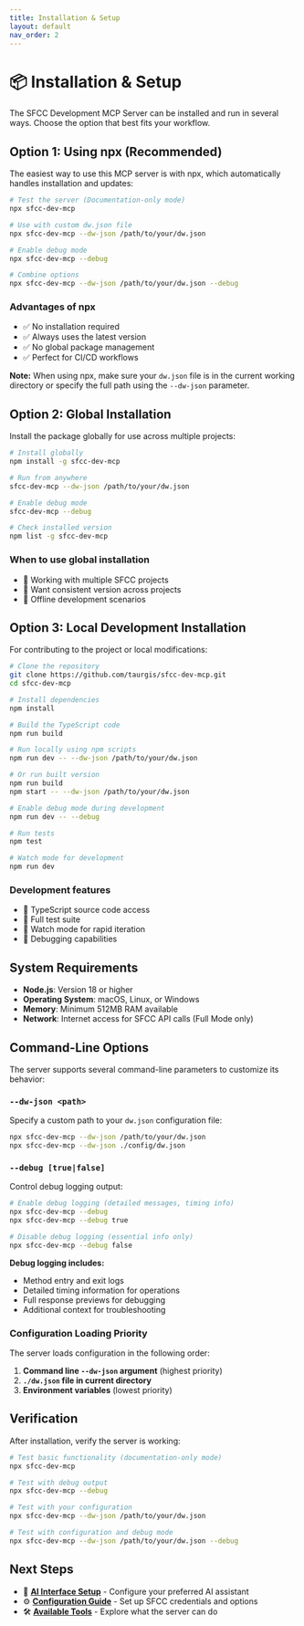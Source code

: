 ```yaml
---
title: Installation & Setup
layout: default
nav_order: 2
---
```


# 📦 Installation & Setup

The SFCC Development MCP Server can be installed and run in several ways. Choose the option that best fits your workflow.

## Option 1: Using npx (Recommended)

The easiest way to use this MCP server is with npx, which automatically handles installation and updates:

```bash
# Test the server (Documentation-only mode)
npx sfcc-dev-mcp

# Use with custom dw.json file
npx sfcc-dev-mcp --dw-json /path/to/your/dw.json

# Enable debug mode
npx sfcc-dev-mcp --debug

# Combine options
npx sfcc-dev-mcp --dw-json /path/to/your/dw.json --debug
```

### Advantages of npx
- ✅ No installation required
- ✅ Always uses the latest version
- ✅ No global package management
- ✅ Perfect for CI/CD workflows

**Note:** When using npx, make sure your `dw.json` file is in the current working directory or specify the full path using the `--dw-json` parameter.

## Option 2: Global Installation

Install the package globally for use across multiple projects:

```bash
# Install globally
npm install -g sfcc-dev-mcp

# Run from anywhere
sfcc-dev-mcp --dw-json /path/to/your/dw.json

# Enable debug mode
sfcc-dev-mcp --debug

# Check installed version
npm list -g sfcc-dev-mcp
```

### When to use global installation
- 🎯 Working with multiple SFCC projects
- 🎯 Want consistent version across projects
- 🎯 Offline development scenarios

## Option 3: Local Development Installation

For contributing to the project or local modifications:

```bash
# Clone the repository
git clone https://github.com/taurgis/sfcc-dev-mcp.git
cd sfcc-dev-mcp

# Install dependencies
npm install

# Build the TypeScript code
npm run build

# Run locally using npm scripts
npm run dev -- --dw-json /path/to/your/dw.json

# Or run built version
npm run build
npm start -- --dw-json /path/to/your/dw.json

# Enable debug mode during development
npm run dev -- --debug

# Run tests
npm test

# Watch mode for development
npm run dev
```

### Development features
- 🔧 TypeScript source code access
- 🔧 Full test suite
- 🔧 Watch mode for rapid iteration
- 🔧 Debugging capabilities

## System Requirements

- **Node.js**: Version 18 or higher
- **Operating System**: macOS, Linux, or Windows
- **Memory**: Minimum 512MB RAM available
- **Network**: Internet access for SFCC API calls (Full Mode only)

## Command-Line Options

The server supports several command-line parameters to customize its behavior:

### `--dw-json <path>`
Specify a custom path to your `dw.json` configuration file:
```bash
npx sfcc-dev-mcp --dw-json /path/to/your/dw.json
npx sfcc-dev-mcp --dw-json ./config/dw.json
```

### `--debug [true|false]`
Control debug logging output:
```bash
# Enable debug logging (detailed messages, timing info)
npx sfcc-dev-mcp --debug
npx sfcc-dev-mcp --debug true

# Disable debug logging (essential info only)
npx sfcc-dev-mcp --debug false
```

**Debug logging includes:**
- Method entry and exit logs
- Detailed timing information for operations  
- Full response previews for debugging
- Additional context for troubleshooting

### Configuration Loading Priority

The server loads configuration in the following order:

1. **Command line `--dw-json` argument** (highest priority)
2. **`./dw.json` file in current directory**
3. **Environment variables** (lowest priority)

## Verification

After installation, verify the server is working:

```bash
# Test basic functionality (documentation-only mode)
npx sfcc-dev-mcp

# Test with debug output
npx sfcc-dev-mcp --debug

# Test with your configuration
npx sfcc-dev-mcp --dw-json /path/to/your/dw.json

# Test with configuration and debug mode
npx sfcc-dev-mcp --dw-json /path/to/your/dw.json --debug
```

## Next Steps

- 📖 **[AI Interface Setup](ai-interfaces)** - Configure your preferred AI assistant
- ⚙️ **[Configuration Guide](configuration)** - Set up SFCC credentials and options
- 🛠️ **[Available Tools](tools)** - Explore what the server can do
